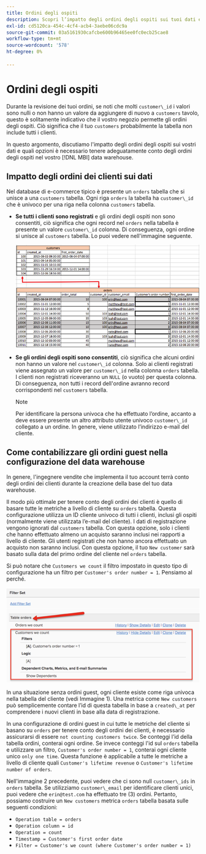 ```yaml
---
title: Ordini degli ospiti
description: Scopri l’impatto degli ordini degli ospiti sui tuoi dati e quali opzioni devi tenere in debito conto per gli ordini degli ospiti nel tuo [!DNL MBI] data warehouse.
exl-id: cd5120ca-454c-4cf4-acb4-3aebe06cdc9a
source-git-commit: 03a5161930cafcbe600b96465ee0fc0ecb25cae8
workflow-type: tm+mt
source-wordcount: '578'
ht-degree: 0%

---
```


# Ordini degli ospiti

Durante la revisione dei tuoi ordini, se noti che molti `customer\_id` i valori sono nulli o non hanno un valore da aggiungere di nuovo a `customers` tavolo, questo è solitamente indicativo che il vostro negozio permette gli ordini degli ospiti. Ciò significa che il tuo `customers` probabilmente la tabella non include tutti i clienti.

In questo argomento, discutiamo l&#39;impatto degli ordini degli ospiti sui vostri dati e quali opzioni è necessario tenere adeguatamente conto degli ordini degli ospiti nel vostro [!DNL MBI] data warehouse.

## Impatto degli ordini dei clienti sui dati

Nel database di e-commerce tipico è presente un `orders` tabella che si unisce a una `customers` tabella. Ogni riga `orders` la tabella ha `customer\_id` che è univoco per una riga nella colonna `customers` tabella.

* **Se tutti i clienti sono registrati** e gli ordini degli ospiti non sono consentiti, ciò significa che ogni record nel `orders` nella tabella è presente un valore `customer\_id` colonna. Di conseguenza, ogni ordine si unisce al `customers` tabella. Lo puoi vedere nell&#39;immagine seguente.

   ![](../../assets/guest-orders-4.png)

* **Se gli ordini degli ospiti sono consentiti**, ciò significa che alcuni ordini non hanno un valore nel `customer\_id` colonna. Solo ai clienti registrati viene assegnato un valore per `customer\_id` nella colonna `orders` tabella. I clienti non registrati riceveranno un `NULL` (o vuoto) per questa colonna. Di conseguenza, non tutti i record dell&#39;ordine avranno record corrispondenti nel `customers` tabella.

   >[!NOTE]
   >
   >Per identificare la persona univoca che ha effettuato l’ordine, accanto a deve essere presente un altro attributo utente univoco `customer\_id` collegato a un ordine. In genere, viene utilizzato l’indirizzo e-mail del cliente.

## Come contabilizzare gli ordini guest nella configurazione del data warehouse

In genere, l&#39;ingegnere vendite che implementa il tuo account terrà conto degli ordini dei clienti durante la creazione della base del tuo data warehouse.

Il modo più ottimale per tenere conto degli ordini dei clienti è quello di basare tutte le metriche a livello di cliente su `orders` tabella. Questa configurazione utilizza un ID cliente univoco di tutti i clienti, inclusi gli ospiti (normalmente viene utilizzata l’e-mail del cliente). I dati di registrazione vengono ignorati dal `customers` tabella. Con questa opzione, solo i clienti che hanno effettuato almeno un acquisto saranno inclusi nei rapporti a livello di cliente. Gli utenti registrati che non hanno ancora effettuato un acquisto non saranno inclusi. Con questa opzione, il tuo `New customer` sarà basato sulla data del primo ordine del cliente nel `orders` tabella.

Si può notare che `Customers we count` il filtro impostato in questo tipo di configurazione ha un filtro per `Customer's order number = 1`. Pensiamo al perché.

![](../../assets/guest-orders-filter-set.png)

In una situazione senza ordini guest, ogni cliente esiste come riga univoca nella tabella del cliente (vedi Immagine 1). Una metrica come `New customers` può semplicemente contare l’id di questa tabella in base a `created\_at` per comprendere i nuovi clienti in base alla data di registrazione.

In una configurazione di ordini guest in cui tutte le metriche del cliente si basano su `orders` per tenere conto degli ordini dei clienti, è necessario assicurarsi di essere `not counting customers twice`. Se conteggi l’id della tabella ordini, conterai ogni ordine. Se invece conteggi l&#39;id sul `orders` tabella e utilizzare un filtro, `Customer's order number = 1`, conterai ogni cliente unico `only one time`. Questa funzione è applicabile a tutte le metriche a livello di cliente quali `Customer's lifetime revenue` o `Customer's lifetime number of orders`.

Nell&#39;immagine 2 precedente, puoi vedere che ci sono null `customer\_ids` in `orders` tabella. Se utilizziamo `customer\_email` per identificare clienti unici, puoi vedere che `erin@test.com` ha effettuato tre (3) ordini. Pertanto, possiamo costruire un `New customers` metrica `orders` tabella basata sulle seguenti condizioni:

* `Operation table = orders`
* `Operation column = id`
* `Operation = count`
* `Timestamp = Customer's first order date`
* `Filter = Customer's we count (where Customer's order number = 1)`
